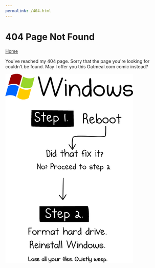 ```yaml
---
permalink: /404.html
---
```


# 404 Page Not Found
<a href="\">Home</a>

You've reached my 404 page. Sorry that the page you're looking for couldn't be found. May I offer you this Oatmeal.com comic instead?

![Oatmeal Comic How to fix computers](/assets/images/404-comic.png)
